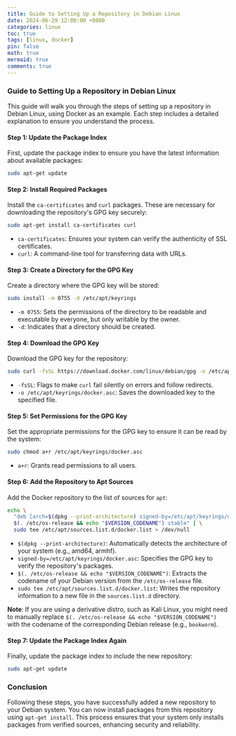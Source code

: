 ```yaml
---
title: Guide to Setting Up a Repository in Debian Linux
date: 2024-06-29 12:00:00 +0800
categories: linux
toc: true
tags: [linux, docker]
pin: false
math: true
mermaid: true
comments: true
---
```



### Guide to Setting Up a Repository in Debian Linux

This guide will walk you through the steps of setting up a repository in Debian Linux, using Docker as an example. Each step includes a detailed explanation to ensure you understand the process.

#### Step 1: Update the Package Index
First, update the package index to ensure you have the latest information about available packages:

```sh
sudo apt-get update
```

#### Step 2: Install Required Packages
Install the `ca-certificates` and `curl` packages. These are necessary for downloading the repository's GPG key securely:

```sh
sudo apt-get install ca-certificates curl
```

- `ca-certificates`: Ensures your system can verify the authenticity of SSL certificates.
- `curl`: A command-line tool for transferring data with URLs.

#### Step 3: Create a Directory for the GPG Key
Create a directory where the GPG key will be stored:

```sh
sudo install -m 0755 -d /etc/apt/keyrings
```

- `-m 0755`: Sets the permissions of the directory to be readable and executable by everyone, but only writable by the owner.
- `-d`: Indicates that a directory should be created.

#### Step 4: Download the GPG Key
Download the GPG key for the repository:

```sh
sudo curl -fsSL https://download.docker.com/linux/debian/gpg -o /etc/apt/keyrings/docker.asc
```

- `-fsSL`: Flags to make `curl` fail silently on errors and follow redirects.
- `-o /etc/apt/keyrings/docker.asc`: Saves the downloaded key to the specified file.

#### Step 5: Set Permissions for the GPG Key
Set the appropriate permissions for the GPG key to ensure it can be read by the system:

```sh
sudo chmod a+r /etc/apt/keyrings/docker.asc
```

- `a+r`: Grants read permissions to all users.

#### Step 6: Add the Repository to Apt Sources
Add the Docker repository to the list of sources for `apt`:

```sh
echo \
  "deb [arch=$(dpkg --print-architecture) signed-by=/etc/apt/keyrings/docker.asc] https://download.docker.com/linux/debian \
  $(. /etc/os-release && echo "$VERSION_CODENAME") stable" | \
  sudo tee /etc/apt/sources.list.d/docker.list > /dev/null
```

- `$(dpkg --print-architecture)`: Automatically detects the architecture of your system (e.g., amd64, armhf).
- `signed-by=/etc/apt/keyrings/docker.asc`: Specifies the GPG key to verify the repository's packages.
- `$(. /etc/os-release && echo "$VERSION_CODENAME")`: Extracts the codename of your Debian version from the `/etc/os-release` file.
- `sudo tee /etc/apt/sources.list.d/docker.list`: Writes the repository information to a new file in the `sources.list.d` directory.

**Note**: If you are using a derivative distro, such as Kali Linux, you might need to manually replace `$(. /etc/os-release && echo "$VERSION_CODENAME")` with the codename of the corresponding Debian release (e.g., `bookworm`).

#### Step 7: Update the Package Index Again
Finally, update the package index to include the new repository:

```sh
sudo apt-get update
```

### Conclusion
Following these steps, you have successfully added a new repository to your Debian system. You can now install packages from this repository using `apt-get install`. This process ensures that your system only installs packages from verified sources, enhancing security and reliability.